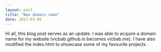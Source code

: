 ```yaml
---
layout: post
title: "New domain name"
date: 2017-03-05
---
```


Hi all, this blog post serves as an update. I was able to acquire a domain name for my website (vicbab.github.io becomes vicbab.me).
I have also modified the index.html to showcase some of my favourite projects. 
